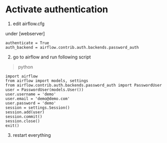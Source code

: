 # Activate authentication 

1) edit airflow.cfg

under [webserver]
```
authenticate = True
auth_backend = airflow.contrib.auth.backends.password_auth
```

2) go to airflow and run following script

> python

```
import airflow
from airflow import models, settings
from airflow.contrib.auth.backends.password_auth import PasswordUser
user = PasswordUser(models.User())
user.username = 'demo'
user.email = 'demo@demo.com'
user.password = 'demo'
session = settings.Session()
session.add(user)
session.commit()
session.close()
exit()
```

3) restart everything

